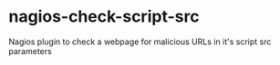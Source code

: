 # nagios-check-script-src
Nagios plugin to check a webpage for malicious URLs in it's script src parameters
